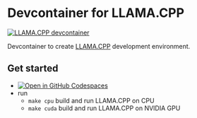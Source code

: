 # Devcontainer for LLAMA.CPP

[![LLAMA.CPP devcontainer](https://github.com/TheCBaH/devcontainer.llama.cpp/actions/workflows/build.yml/badge.svg?branch=master)](https://github.com/TheCBaH/devcontainer.llama.cpp/actions/workflows/build.yml)

Devcontainer to create [LLAMA.CPP](https://github.com/ggml-org/llama.cpp) development environment.

## Get started
* [![Open in GitHub Codespaces](https://github.com/codespaces/badge.svg)](https://github.com/codespaces/new?hide_repo_select=true&ref=master&repo=950429736)
* run
  * `make cpu` build and run LLAMA.CPP on CPU
  * `make cuda` build and run LLAMA.CPP on NVIDIA GPU
